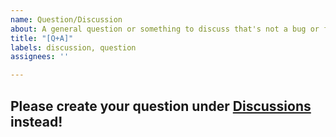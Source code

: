 ```yaml
---
name: Question/Discussion
about: A general question or something to discuss that's not a bug or feature
title: "[Q+A]"
labels: discussion, question
assignees: ''

---
```


## Please create your question under [Discussions](https://github.com/vintagepc/MK404/discussions) instead!
